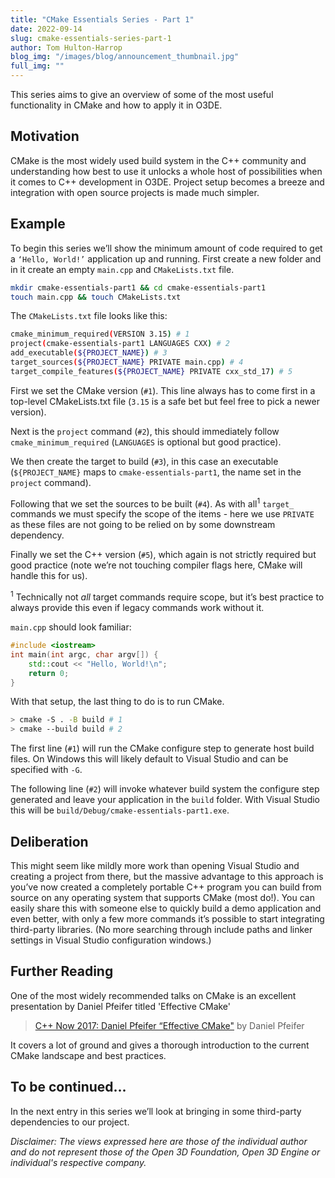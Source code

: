 ```yaml
---
title: "CMake Essentials Series - Part 1"
date: 2022-09-14
slug: cmake-essentials-series-part-1
author: Tom Hulton-Harrop
blog_img: "/images/blog/announcement_thumbnail.jpg"
full_img: ""
---
```

This series aims to give an overview of some of the most useful functionality in CMake and how to apply it in O3DE.

## Motivation

CMake is the most widely used build system in the C++ community and understanding how best to use it unlocks a whole host of possibilities when it comes to C++ development in O3DE. Project setup becomes a breeze and integration with open source projects is made much simpler.

## Example

To begin this series we’ll show the minimum amount of code required to get a `‘Hello, World!’` application up and running. First create a new folder and in it create an empty `main.cpp` and `CMakeLists.txt` file.

```bash
mkdir cmake-essentials-part1 && cd cmake-essentials-part1
touch main.cpp && touch CMakeLists.txt
```

The `CMakeLists.txt` file looks like this:

```bash
cmake_minimum_required(VERSION 3.15) # 1
project(cmake-essentials-part1 LANGUAGES CXX) # 2
add_executable(${PROJECT_NAME}) # 3
target_sources(${PROJECT_NAME} PRIVATE main.cpp) # 4
target_compile_features(${PROJECT_NAME} PRIVATE cxx_std_17) # 5
```

First we set the CMake version (`#1`). This line always has to come first in a top-level CMakeLists.txt file (`3.15` is a safe bet but feel free to pick a newer version).

Next is the `project` command (`#2`), this should immediately follow `cmake_minimum_required` (`LANGUAGES` is optional but good practice).

We then create the target to build (`#3`), in this case an executable (`${PROJECT_NAME}` maps to `cmake-essentials-part1`, the name set in the `project` command).

Following that we set the sources to be built (`#4`). As with all<sup>1</sup> `target_` commands we must specify the scope of the items - here we use `PRIVATE` as these files are not going to be relied on by some downstream dependency.

Finally we set the C++ version (`#5`), which again is not strictly required but good practice (note we’re not touching compiler flags here, CMake will handle this for us).

<sup>1</sup> Technically not _all_ target commands require scope, but it’s best practice to always provide this even if legacy commands work without it.

`main.cpp` should look familiar:

```c++
#include <iostream>
int main(int argc, char argv[]) {
    std::cout << "Hello, World!\n";
    return 0;
}
```

With that setup, the last thing to do is to run CMake.

```bash
> cmake -S . -B build # 1
> cmake --build build # 2
```

The first line (`#1`) will run the CMake configure step to generate host build files. On Windows this will likely default to Visual Studio and can be specified with `-G`.

The following line (`#2`) will invoke whatever build system the configure step generated and leave your application in the `build` folder. With Visual Studio this will be `build/Debug/cmake-essentials-part1.exe`.

## Deliberation

This might seem like mildly more work than opening Visual Studio and creating a project from there, but the massive advantage to this approach is you’ve now created a completely portable C++ program you can build from source on any operating system that supports CMake (most do!). You can easily share this with someone else to quickly build a demo application and even better, with only a few more commands it’s possible to start integrating third-party libraries. (No more searching through include paths and linker settings in Visual Studio configuration windows.)

## Further Reading

One of the most widely recommended talks on CMake is an excellent presentation by Daniel Pfeifer titled 'Effective CMake'

> [C++ Now 2017: Daniel Pfeifer “Effective CMake"](https://youtu.be/bsXLMQ6WgIk) by Daniel Pfeifer

It covers a lot of ground and gives a thorough introduction to the current CMake landscape and best practices.

## To be continued...

In the next entry in this series we’ll look at bringing in some third-party dependencies to our project.

_Disclaimer: The views expressed here are those of the individual author and do not represent those of the Open 3D Foundation, Open 3D Engine or individual's respective company._
